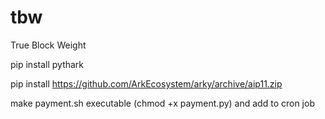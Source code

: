 # tbw
True Block Weight


pip install pythark

pip install https://github.com/ArkEcosystem/arky/archive/aip11.zip

make payment.sh executable (chmod +x payment.py) and add to cron job
